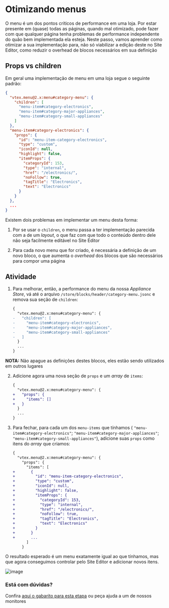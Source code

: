   # Otimizando menus

O menu é um dos pontos críticos de performance em uma loja. Por estar presente em (quase) todas as páginas, quando mal otimizado, pode fazer com que qualquer página tenha problemas de performance independente do quão bem implementada ela esteja. Neste passo, vamos aprender como otimizar a sua implementação para, não só viabilizar a edição deste no Site Editor, como reduzir o overhead de blocos necessários em sua definição

## Props vs children

Em geral uma implementação de menu em uma loja segue o seguinte padrão: 

```json
{
  "vtex.menu@2.x:menu#category-menu": {
    "children": [
      "menu-item#category-electronics",
      "menu-item#category-major-appliances",
      "menu-item#category-small-appliances"
    ]
  },
  "menu-item#category-electronics": {
    "props": {
      "id": "menu-item-category-electronics",
      "type": "custom",
      "iconId": null,
      "highlight": false,
      "itemProps": {
        "categoryId": 153,
        "type": "internal",
        "href": "/electronics/",
        "noFollow": true,
        "tagTitle": "Electronics",
        "text": "Electronics"
      }
    }
  },
  ...
}
```

Existem dois problemas em implementar um menu desta forma: 

1. Por se usar o `children`, o menu passa a ter implementação parecida com a de um _layout_, o que faz com que todo o conteúdo dentro dele não seja facilmente editável no Site Editor

2. Para cada novo menu que for criado, é necessária a definição de um novo bloco, o que aumenta o _overhead_ dos blocos que são necessários para compor uma página

## Atividade

1. Para melhorar, então, a performance do menu da nossa *Appliance Store*, vá até o arquivo `/store/blocks/header/category-menu.jsonc` e remova sua seção de `children`: 

    ```diff
    {
      "vtex.menu@2.x:menu#category-menu": {
    -   "children": [
    -     "menu-item#category-electronics",
    -     "menu-item#category-major-appliances",
    -     "menu-item#category-small-appliances"
    -   ]
      }
      ...
    }
    ```

**NOTA:** Não apague as definições destes blocos, eles estão sendo utilizados em outros lugares

2. Adicione agora uma nova seção de `props` e um _array_ de `items`: 

    ```diff
    {
      "vtex.menu@2.x:menu#category-menu": {
    +   "props": {
    +     "items": []
    +   }
      }
      ...
    }
    ```

3. Para fechar, para cada um dos `menu-items` que tínhamos  ( `"menu-item#category-electronics"`; `"menu-item#category-major-appliances"`; `"menu-item#category-small-appliances"`), adicione suas `props` como itens do _array_ que criamos: 

    ```diff
    {
      "vtex.menu@2.x:menu#category-menu": {
        "props": {
          "items": [
    +       {
    +         "id": "menu-item-category-electronics",
    +         "type": "custom",
    +         "iconId": null,
    +         "highlight": false,
    +         "itemProps": {
    +           "categoryId": 153,
    +           "type": "internal",
    +           "href": "/electronics/",
    +           "noFollow": true,
    +           "tagTitle": "Electronics",
    +           "text": "Electronics"
    +         }
    +       }
    +       ...
          ]
        }
    ```

O resultado esperado é um menu exatamente igual ao que tínhamos, mas que agora conseguimos controlar pelo Site Editor e adicionar novos itens. 

![image](https://user-images.githubusercontent.com/18701182/93832191-53638800-fc4b-11ea-9b51-b2ba59ebdb47.png)


  ### Está com dúvidas?

  Confira [aqui o gabarito para esta etapa](https://vtex-enterprise-group.readme.io/learning/docs/course-store-performance-step02menu-items-answersheet) ou peça ajuda a um de nossos monitores